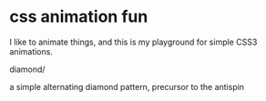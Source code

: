 css animation fun
=================

I like to animate things, and this is my playground for simple CSS3
animations.

diamond/

  a simple alternating diamond pattern, precursor to the antispin
